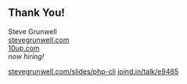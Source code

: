 ## Thank You!

Steve Grunwell<br>
[stevegrunwell.com](https://stevegrunwell.com)<br>
[10up.com](http://10up.com)<br>
*now hiring!*

[stevegrunwell.com/slides/php-cli](https://stevegrunwell.com/slides/php-cli)<!-- .element: class="slides-link" -->
[joind.in/talk/e9465](https://joind.in/talk/e9465)<!-- .element: class="slides-link" -->